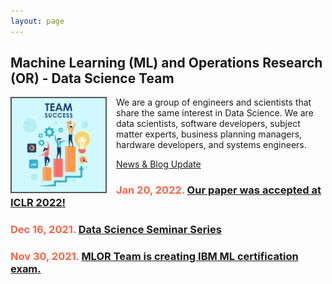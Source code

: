 ```yaml
---
layout: page
---
```

<meta name="viewport" content="width=device-width, initial-scale=1">
<style>
#hp  {
float: left;    
 margin: 0 15px 0 0;
}
img {
  border: 2px solid #555;
}
</style>
<script src="https://kit.fontawesome.com/7812f4f196.js" crossorigin="anonymous"></script>



<h2>Machine Learning (ML) and Operations Research (OR) - Data Science Team</h2>
  
<img src="/pics/Team-Business-People-Success-Teamwork-Group-4630294.png" id="hp" alt="" width="150">
<p>We are a group of engineers and scientists that share the same interest in Data Science. We are data scientists, software developers, subject matter experts, business planning managers, hardware developers, and systems engineers. </p>



<html>
<body>
<p><a href='https://ml-or-ds-team.github.io/blog/'>News & Blog Update</a><p>
<p><h3 style="color:Tomato;">Jan 20, 2022. <a href='https://ml-or-ds-team.github.io/news/2022/01/20/news.html'>Our paper was accepted at ICLR 2022!</a></h3><p>
 
<p><h3 style="color:Tomato;">Dec 16, 2021. <a href="https://ml-or-ds-team.github.io/seminar_series/2021/12/16/seminar.html">Data Science Seminar Series</a></h3><p>
 
<p><h3 style="color:Tomato;">Nov 30, 2021. <a href="https://ml-or-ds-team.github.io/outreach/2021/11/30/education.html">MLOR Team is creating IBM ML certification exam.</h3></h3><p>
 </body>
 </html>
